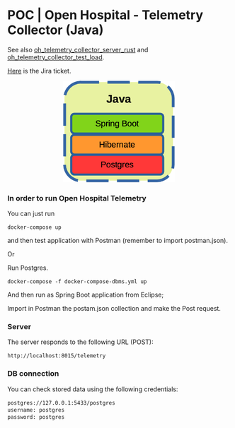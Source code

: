 # POC | Open Hospital - Telemetry Collector (Java)
See also [oh_telemetry_collector_server_rust](https://github.com/goto-eof/oh_telemetry_collector_server_rust) and [oh_telemetry_collector_test_load](https://github.com/goto-eof/oh_telemetry_collector_load_test).

[Here](https://openhospital.atlassian.net/browse/OP-952) is the Jira ticket.

<p align="center" width="100%">
    <img width="50%" src="dev-stack2.png"> 
</p>

### In order to run Open Hospital Telemetry

You can just run

```
docker-compose up
```

and then test application with Postman (remember to import postman.json).

Or

 Run Postgres.

 ```
 docker-compose -f docker-compose-dbms.yml up
 ```

 And then run as Spring Boot application from Eclipse;

 Import in Postman the postam.json collection and make the Post request.

### Server

The server responds to the following URL (POST):

```
http://localhost:8015/telemetry
```

### DB connection


You can check stored data using the following credentials:


```
postgres://127.0.0.1:5433/postgres
username: postgres
password: postgres
```
